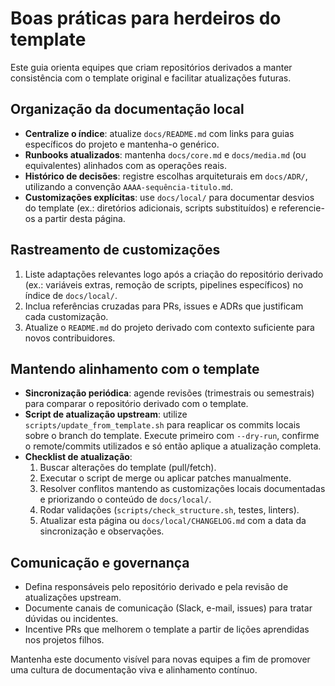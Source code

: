 # Boas práticas para herdeiros do template

Este guia orienta equipes que criam repositórios derivados a manter consistência com o template original e facilitar atualizações futuras.

## Organização da documentação local

- **Centralize o índice**: atualize `docs/README.md` com links para guias específicos do projeto e mantenha-o genérico.
- **Runbooks atualizados**: mantenha `docs/core.md` e `docs/media.md` (ou equivalentes) alinhados com as operações reais.
- **Histórico de decisões**: registre escolhas arquiteturais em `docs/ADR/`, utilizando a convenção `AAAA-sequência-titulo.md`.
- **Customizações explícitas**: use `docs/local/` para documentar desvios do template (ex.: diretórios adicionais, scripts substituídos) e referencie-os a partir desta página.

## Rastreamento de customizações

1. Liste adaptações relevantes logo após a criação do repositório derivado (ex.: variáveis extras, remoção de scripts, pipelines específicos) no índice de `docs/local/`.
2. Inclua referências cruzadas para PRs, issues e ADRs que justificam cada customização.
3. Atualize o `README.md` do projeto derivado com contexto suficiente para novos contribuidores.

## Mantendo alinhamento com o template

- **Sincronização periódica**: agende revisões (trimestrais ou semestrais) para comparar o repositório derivado com o template.
- **Script de atualização upstream**: utilize `scripts/update_from_template.sh` para reaplicar os commits locais sobre o branch do template. Execute primeiro com `--dry-run`, confirme o remote/commits utilizados e só então aplique a atualização completa.
- **Checklist de atualização**:
  1. Buscar alterações do template (pull/fetch).
  2. Executar o script de merge ou aplicar patches manualmente.
  3. Resolver conflitos mantendo as customizações locais documentadas e priorizando o conteúdo de `docs/local/`.
  4. Rodar validações (`scripts/check_structure.sh`, testes, linters).
  5. Atualizar esta página ou `docs/local/CHANGELOG.md` com a data da sincronização e observações.

## Comunicação e governança

- Defina responsáveis pelo repositório derivado e pela revisão de atualizações upstream.
- Documente canais de comunicação (Slack, e-mail, issues) para tratar dúvidas ou incidentes.
- Incentive PRs que melhorem o template a partir de lições aprendidas nos projetos filhos.

Mantenha este documento visível para novas equipes a fim de promover uma cultura de documentação viva e alinhamento contínuo.
